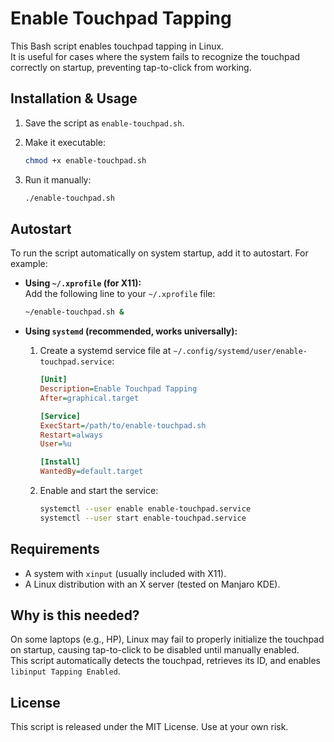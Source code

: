 # Enable Touchpad Tapping

This Bash script enables touchpad tapping in Linux.  
It is useful for cases where the system fails to recognize the touchpad correctly on startup, preventing tap-to-click from working.  

## Installation & Usage

1. Save the script as `enable-touchpad.sh`.
2. Make it executable:  
   ```bash
   chmod +x enable-touchpad.sh
   ```

3. Run it manually:
   ```bash
   ./enable-touchpad.sh
   ```

## Autostart

To run the script automatically on system startup, add it to autostart. For example:

- **Using `~/.xprofile` (for X11):**  
  Add the following line to your `~/.xprofile` file:
  ```bash
  ~/enable-touchpad.sh &
  ```

- **Using `systemd` (recommended, works universally):**
  1. Create a systemd service file at `~/.config/systemd/user/enable-touchpad.service`:
     ```ini
     [Unit]
     Description=Enable Touchpad Tapping
     After=graphical.target

     [Service]
     ExecStart=/path/to/enable-touchpad.sh
     Restart=always
     User=%u

     [Install]
     WantedBy=default.target
     ```

  2. Enable and start the service:
     ```bash
     systemctl --user enable enable-touchpad.service
     systemctl --user start enable-touchpad.service
     ```

## Requirements

- A system with `xinput` (usually included with X11).
- A Linux distribution with an X server (tested on Manjaro KDE).

## Why is this needed?

On some laptops (e.g., HP), Linux may fail to properly initialize the touchpad on startup, causing tap-to-click to be disabled until manually enabled.  
This script automatically detects the touchpad, retrieves its ID, and enables `libinput Tapping Enabled`.

## License

This script is released under the MIT License. Use at your own risk.
